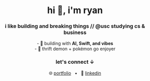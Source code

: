 <h1 align="center">hi 👋, i'm ryan</h1>
<h3 align="center">i like building and breaking things // @usc studying cs & business</h3>

<p align="center">
  - 🧠 building with <strong>AI, Swift, and vibes</strong><br> 
  - 🧢 thrift demon + pokémon go enjoyer
</p>

<h3 align="center">let's connect ↓</h3>

<p align="center">
  🌐 <a href="https://rchang.vercel.app">portfolio</a> &nbsp; • &nbsp;
  🔗 <a href="https://linkedin.com/in/ryanchang29">linkedin</a>
</p>
